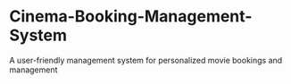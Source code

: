 # Cinema-Booking-Management-System
A user-friendly management system for personalized movie bookings and management
